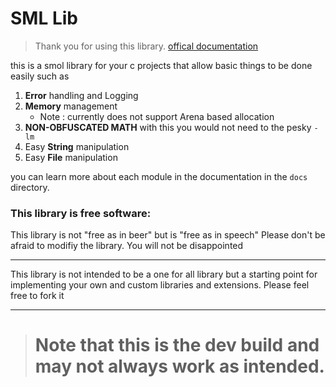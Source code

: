 # SML Lib

> Thank you for using this library. 
> [offical documentation](https://sml-lib-documentation.vercel.app/)

this is a smol library for your c projects that allow basic things to be done easily such as

1. **Error** handling and Logging
2. **Memory** management
    - Note : currently does not support Arena based allocation
3. **NON-OBFUSCATED MATH** with this you would not need to the pesky `-lm`
4. Easy **String** manipulation
5. Easy **File** manipulation

you can learn more about each module in the documentation in the `docs` directory.

### This library is free software:

This library is not "free as in beer" but is "free as in speech"
Please don't be afraid to modifiy the library. You will not be disappointed

---

This library is not intended to be a one for all library but a starting point for implementing your own and custom libraries and extensions. Please feel free to fork it
 
---

> # Note that this is the dev build and may not always work as intended.



